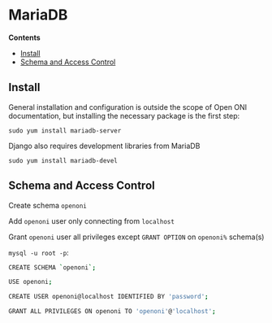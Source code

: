 # MariaDB

**Contents**

- [Install](#install)
- [Schema and Access Control](#schema-and-access-control)

## Install

General installation and configuration is outside the scope of Open ONI
documentation, but installing the necessary package is the first step:

`sudo yum install mariadb-server`

Django also requires development libraries from MariaDB

`sudo yum install mariadb-devel`


## Schema and Access Control

Create schema `openoni`

Add `openoni` user only connecting from `localhost`

Grant `openoni` user all privileges except `GRANT OPTION`
on `openoni%` schema(s)

`mysql -u root -p`:

```bash
CREATE SCHEMA `openoni`;

USE openoni;

CREATE USER openoni@localhost IDENTIFIED BY 'password';

GRANT ALL PRIVILEGES ON openoni TO 'openoni'@'localhost';
```
